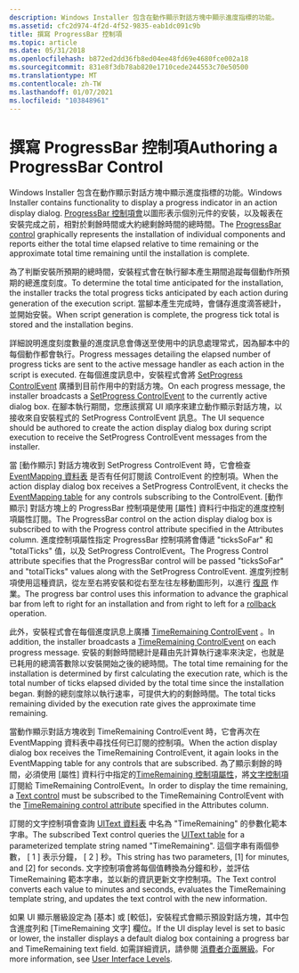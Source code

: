 ```yaml
---
description: Windows Installer 包含在動作顯示對話方塊中顯示進度指標的功能。
ms.assetid: cfc2d974-4f2d-4f52-9835-eab1dc091c9b
title: 撰寫 ProgressBar 控制項
ms.topic: article
ms.date: 05/31/2018
ms.openlocfilehash: b872ed2dd36fb8ed04ee48fd69e4680fce002a18
ms.sourcegitcommit: 831e8f3db78ab820e1710cede244553c70e50500
ms.translationtype: MT
ms.contentlocale: zh-TW
ms.lasthandoff: 01/07/2021
ms.locfileid: "103848961"
---
```

# <a name="authoring-a-progressbar-control"></a><span data-ttu-id="6b922-103">撰寫 ProgressBar 控制項</span><span class="sxs-lookup"><span data-stu-id="6b922-103">Authoring a ProgressBar Control</span></span>

<span data-ttu-id="6b922-104">Windows Installer 包含在動作顯示對話方塊中顯示進度指標的功能。</span><span class="sxs-lookup"><span data-stu-id="6b922-104">Windows Installer contains functionality to display a progress indicator in an action display dialog.</span></span> <span data-ttu-id="6b922-105">[ProgressBar 控制項會](progressbar-control.md)以圖形表示個別元件的安裝，以及報表在安裝完成之前，相對於剩餘時間或大約總剩餘時間的總時間。</span><span class="sxs-lookup"><span data-stu-id="6b922-105">The [ProgressBar control](progressbar-control.md) graphically represents the installation of individual components and reports either the total time elapsed relative to time remaining or the approximate total time remaining until the installation is complete.</span></span>

<span data-ttu-id="6b922-106">為了判斷安裝所預期的總時間，安裝程式會在執行腳本產生期間追蹤每個動作所預期的總進度刻度。</span><span class="sxs-lookup"><span data-stu-id="6b922-106">To determine the total time anticipated for the installation, the installer tracks the total progress ticks anticipated by each action during generation of the execution script.</span></span> <span data-ttu-id="6b922-107">當腳本產生完成時，會儲存進度滴答總計，並開始安裝。</span><span class="sxs-lookup"><span data-stu-id="6b922-107">When script generation is complete, the progress tick total is stored and the installation begins.</span></span>

<span data-ttu-id="6b922-108">詳細說明進度刻度數量的進度訊息會傳送至使用中的訊息處理常式，因為腳本中的每個動作都會執行。</span><span class="sxs-lookup"><span data-stu-id="6b922-108">Progress messages detailing the elapsed number of progress ticks are sent to the active message handler as each action in the script is executed.</span></span> <span data-ttu-id="6b922-109">在每個進度訊息中，安裝程式會將 [SetProgress ControlEvent](setprogress-controlevent.md) 廣播到目前作用中的對話方塊。</span><span class="sxs-lookup"><span data-stu-id="6b922-109">On each progress message, the installer broadcasts a [SetProgress ControlEvent](setprogress-controlevent.md) to the currently active dialog box.</span></span> <span data-ttu-id="6b922-110">在腳本執行期間，您應該撰寫 UI 順序來建立動作顯示對話方塊，以接收來自安裝程式的 SetProgress ControlEvent 訊息。</span><span class="sxs-lookup"><span data-stu-id="6b922-110">The UI sequence should be authored to create the action display dialog box during script execution to receive the SetProgress ControlEvent messages from the installer.</span></span>

<span data-ttu-id="6b922-111">當 [動作顯示] 對話方塊收到 SetProgress ControlEvent 時，它會檢查 [EventMapping 資料表](eventmapping-table.md) 是否有任何訂閱該 ControlEvent 的控制項。</span><span class="sxs-lookup"><span data-stu-id="6b922-111">When the action display dialog box receives a SetProgress ControlEvent, it checks the [EventMapping table](eventmapping-table.md) for any controls subscribing to the ControlEvent.</span></span> <span data-ttu-id="6b922-112">[動作顯示] 對話方塊上的 ProgressBar 控制項是使用 [屬性] 資料行中指定的進度控制項屬性訂閱。</span><span class="sxs-lookup"><span data-stu-id="6b922-112">The ProgressBar control on the action display dialog box is subscribed to with the Progress control attribute specified in the Attributes column.</span></span> <span data-ttu-id="6b922-113">進度控制項屬性指定 ProgressBar 控制項將會傳遞 "ticksSoFar" 和 "totalTicks" 值，以及 SetProgress ControlEvent。</span><span class="sxs-lookup"><span data-stu-id="6b922-113">The Progress Control attribute specifies that the ProgressBar control will be passed "ticksSoFar" and "totalTicks" values along with the SetProgress ControlEvent.</span></span> <span data-ttu-id="6b922-114">進度列控制項使用這種資訊，從左至右將安裝和從右至左往左移動圖形列，以進行 [復原](rollback-installation.md) 作業。</span><span class="sxs-lookup"><span data-stu-id="6b922-114">The progress bar control uses this information to advance the graphical bar from left to right for an installation and from right to left for a [rollback](rollback-installation.md) operation.</span></span>

<span data-ttu-id="6b922-115">此外，安裝程式會在每個進度訊息上廣播 [TimeRemaining ControlEvent](timeremaining-controlevent.md) 。</span><span class="sxs-lookup"><span data-stu-id="6b922-115">In addition, the installer broadcasts a [TimeRemaining ControlEvent](timeremaining-controlevent.md) on each progress message.</span></span> <span data-ttu-id="6b922-116">安裝的剩餘時間總計是藉由先計算執行速率來決定，也就是已耗用的總滴答數除以安裝開始之後的總時間。</span><span class="sxs-lookup"><span data-stu-id="6b922-116">The total time remaining for the installation is determined by first calculating the execution rate, which is the total number of ticks elapsed divided by the total time since the installation began.</span></span> <span data-ttu-id="6b922-117">剩餘的總刻度除以執行速率，可提供大約的剩餘時間。</span><span class="sxs-lookup"><span data-stu-id="6b922-117">The total ticks remaining divided by the execution rate gives the approximate time remaining.</span></span>

<span data-ttu-id="6b922-118">當動作顯示對話方塊收到 TimeRemaining ControlEvent 時，它會再次在 EventMapping 資料表中尋找任何已訂閱的控制項。</span><span class="sxs-lookup"><span data-stu-id="6b922-118">When the action display dialog box receives the TimeRemaining ControlEvent, it again looks in the EventMapping table for any controls that are subscribed.</span></span> <span data-ttu-id="6b922-119">為了顯示剩餘的時間，必須使用 [屬性] 資料行中指定的[TimeRemaining 控制項屬性](timeremaining-control-attribute.md)，將[文字控制項](text-control.md)訂閱給 TimeRemaining ControlEvent。</span><span class="sxs-lookup"><span data-stu-id="6b922-119">In order to display the time remaining, a [Text control](text-control.md) must be subscribed to the TimeRemaining ControlEvent with the [TimeRemaining control attribute](timeremaining-control-attribute.md) specified in the Attributes column.</span></span>

<span data-ttu-id="6b922-120">訂閱的文字控制項會查詢 [UIText 資料表](uitext-table.md) 中名為 "TimeRemaining" 的參數化範本字串。</span><span class="sxs-lookup"><span data-stu-id="6b922-120">The subscribed Text control queries the [UIText table](uitext-table.md) for a parameterized template string named "TimeRemaining".</span></span> <span data-ttu-id="6b922-121">這個字串有兩個參數， \[ 1 \] 表示分鐘， \[ 2 \] 秒。</span><span class="sxs-lookup"><span data-stu-id="6b922-121">This string has two parameters, \[1\] for minutes, and \[2\] for seconds.</span></span> <span data-ttu-id="6b922-122">文字控制項會將每個值轉換為分鐘和秒，並評估 TimeRemaining 範本字串，並以新的資訊更新文字控制項。</span><span class="sxs-lookup"><span data-stu-id="6b922-122">The Text control converts each value to minutes and seconds, evaluates the TimeRemaining template string, and updates the text control with the new information.</span></span>

<span data-ttu-id="6b922-123">如果 UI 顯示層級設定為 [基本] 或 [較低]，安裝程式會顯示預設對話方塊，其中包含進度列和 [TimeRemaining 文字] 欄位。</span><span class="sxs-lookup"><span data-stu-id="6b922-123">If the UI display level is set to basic or lower, the installer displays a default dialog box containing a progress bar and TimeRemaining text field.</span></span> <span data-ttu-id="6b922-124">如需詳細資訊，請參閱 [消費者介面層級](user-interface-levels.md)。</span><span class="sxs-lookup"><span data-stu-id="6b922-124">For more information, see [User Interface Levels](user-interface-levels.md).</span></span>

 

 



